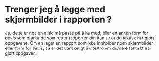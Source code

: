 # Trenger jeg å legge med skjermbilder i rapporten ?

Ja, dette er noe en alltid må passe på å ha med, eller en annen form for *bevis* som gjør at de som retter rapporten din kan se at du faktisk har gjort oppgavene. Om en lager en rapport som ikke innholder noen skjermbilder eller form for *bevis*, så er det vanskeligt å vite/tro om du/dere faktiskt har gjort oppgaven.